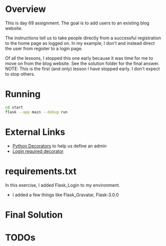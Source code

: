 # Overview

This is day 69 assignment.  The goal is to add users to an existing blog website.

The instructions tell us to take people directly from a successful registration to the home page as logged on.  In my example, I don't and instead direct the user from register to a login page.

Of all the lessons, I stopped this one early because it was time for me to move on from the blog website.  See the solution folder for the final answer.
NOTE: This is the first (and only) lesson I have stopped early.  I don't expect to stop others.


# Running

```bash
cd start
flask --app main --debug run
```

# External Links

- [Python Decorators](https://docs.python.org/3/glossary.html#term-decorator) to help us define an admin
- [Login required decorator](https://flask.palletsprojects.com/en/2.3.x/patterns/viewdecorators/)


# requirements.txt

In this exercise, I added Flask_Login to my environment.
- I added a few things like Flask_Gravatar, Flask-3.0.0

# Final Solution

# TODOs


